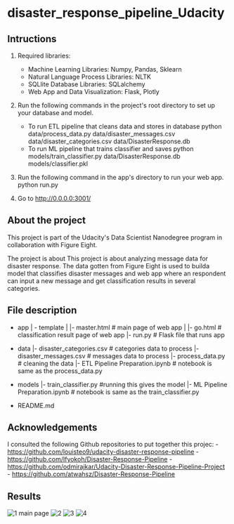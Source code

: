 # disaster_response_pipeline_Udacity
## Intructions
1. Required libraries:
    - Machine Learning Libraries: Numpy, Pandas, Sklearn
    - Natural Language Process Libraries: NLTK
    - SQLlite Database Libraries: SQLalchemy
    - Web App and Data Visualization: Flask, Plotly

2. Run the following commands in the project's root directory to set up your database and model.
    - To run ETL pipeline that cleans data and stores in database python data/process_data.py data/disaster_messages.csv data/disaster_categories.csv data/DisasterResponse.db
    - To run ML pipeline that trains classifier and saves python models/train_classifier.py data/DisasterResponse.db models/classifier.pkl

3. Run the following command in the app's directory to run your web app. python run.py

4. Go to http://0.0.0.0:3001/

## About the project
This project is part of the Udacity's Data Scientist Nanodegree program in collaboration with Figure Eight.

The project is about This project is about analyzing message data for disaster response. The data gotten from Figure Eight is used to builda model that classifies disaster messages and web app where an respondent can input a new message and get classification results in several categories.

## File description
- app
| - template
| |- master.html  # main page of web app
| |- go.html  # classification result page of web app
|- run.py  # Flask file that runs app

- data
|- disaster_categories.csv  # categories data to process 
|- disaster_messages.csv  # messages data to process
|- process_data.py        # cleaning the data
|- ETL Pipeline Preparation.ipynb    # notebook is same as the process_data.py

- models
|- train_classifier.py      #running this gives the model
|- ML Pipeline Preparation.ipynb  # notebook is same as the train_classifier.py   

- README.md

## Acknowledgements
I consulted the following Github repositories to put together this projec:
    - https://github.com/louisteo9/udacity-disaster-response-pipeline
    - https://github.com/Ifyokoh/Disaster-Response-Pipeline
    - https://github.com/odmirajkar/Udacity-Disaster-Response-Pipeline-Project
    - https://github.com/atwahsz/Disaster-Response-Pipeline

## Results

![1  main page](https://user-images.githubusercontent.com/104189092/197836163-599e1601-d0bf-4aed-8cf9-4249f11a5d85.png)
![2](https://user-images.githubusercontent.com/104189092/197836210-e7169aa2-95de-4943-9988-8a4e2585bb0d.png)
![3](https://user-images.githubusercontent.com/104189092/197836214-a0714d3e-3071-4a00-9f7d-87f084869cb2.png)
![4](https://user-images.githubusercontent.com/104189092/197836218-ec7195dd-4aec-49e6-b4e6-b37cda229be3.png)
